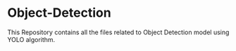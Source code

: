 # Object-Detection
This Repository contains all the files related to Object Detection model using YOLO algorithm.
